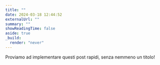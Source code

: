 ```yaml
---
title: ""
date: 2024-03-18 12:44:52
externalUrl: ""
summary: ""
showReadingTime: false
aside: true
_build:
  render: "never"
---
```

Proviamo ad implementare questi post rapidi, senza nemmeno un titolo!





